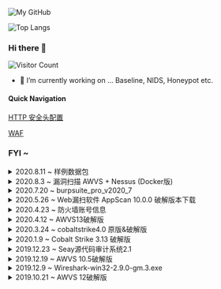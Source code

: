 ![My GitHub](https://github-readme-stats.vercel.app/api?username=starnightcyber&count_private=true&show_icons=true&theme=vue&include_all_commits=true)

![Top Langs](https://github-readme-stats.vercel.app/api/top-langs/?username=starnightcyber&theme=vue&count_private=true&show_icons=true&layout=compact)

### Hi there 👋

![Visitor Count](https://profile-counter.glitch.me/starnightcyber/count.svg)

- 🔭 I’m currently working on ... Baseline, NIDS, Honeypot etc.

#### Quick Navigation

[HTTP 安全头配置](https://github.com/starnightcyber/Security-Learning/wiki/HTTP-%E5%AE%89%E5%85%A8%E5%A4%B4%E9%85%8D%E7%BD%AE)

[WAF](https://github.com/starnightcyber/Security-Learning/wiki#waf)

<!--
**starnightcyber/starnightcyber** is a ✨ _special_ ✨ repository because its `README.md` (this file) appears on your GitHub profile.

Here are some ideas to get you started:

- 🔭 I’m currently working on ...
- 🌱 I’m currently learning ...
- 👯 I’m looking to collaborate on ...
- 🤔 I’m looking for help with ...
- 💬 Ask me about ...
- 📫 How to reach me: ...
- 😄 Pronouns: ...
- ⚡ Fun fact: ...
-->


### FYI ~ 

<details>
  <summary>2020.8.11 ~ 样例数据包 </summary>
  样例数据包下载站点：
  
    PacketLife:https://packetlife.net/captures/
  
    WireShark Sample Captures:https://wiki.wireshark.org/SampleCaptures

</details>

<details>
  <summary>2020.8.3 ~ 漏洞扫描 AWVS + Nessus (Docker版) </summary>
  
  原链：[漏洞扫描 AWVS + Nessus (Docker版)](https://blog.lfoder.cn/2020/06/04/%E6%BC%8F%E6%B4%9E%E6%89%AB%E6%8F%8F-AWVS-Nessus-Docker%E7%89%88/)
 
```  
  # 拉取镜像
  docker pull leishianquan/awvs-nessus:v1
  # 启动
  docker run -it -d -p 13443:3443 -p 8834:8834 leishianquan/awvs-nessus:v1
  # 查看容器
  docker ps –a
  # 启动容器
  docker start container-id
  # 进入容器
  docker exec –it container-id /bin/bash
  
  # 进入容器后，启动nessus
  /etc/init.d/nessusd start
  
  # 访问扫描器地址和账号密码
  Nessus:
  https://127.0.0.1:8834/#/
  account:leishi/leishianquan

  Awvs13:
  https://127.0.0.1:13443/
  account:admin@admin.com/Admin123
```

</details>


<details>
  <summary>2020.7.20 ~ burpsuite_pro_v2020_7 </summary>
 
  burpsuite_pro_v2020_7，破解使用请参考原链：https://segmentfault.com/a/1190000022141253 
  
  下载：[Burp_Suite_Pro_v2020.2_Loader_Keygen.zip](https://github.com/starnightcyber/Miscellaneous/releases/download/burpsuite_pro_v2020_7/Burp_Suite_Pro_v2020.2_Loader_Keygen.zip)
 
</details>

<details>
  <summary>2020.5.26 ~ Web漏扫软件 AppScan 10.0.0 破解版本下载</summary>
 
  Web漏扫软件 AppScan 10.0.0 [破解版本下载](https://mega.nz/file/bZdDVSoS#K0xDXmExFO73Kp2wzexuLDNHSwlWOlJPqJFdmdIge-o)
 
  安装破解步骤：
* 正常安装完成
* 用rcl_rational.dll替换安装目录下的对应文件;
* 在许可证管理中导入AppScanStandard.txt作为许可证;
  
  具体步骤：帮助》许可证》切换到IBM许可证》打开AppScan License Manager 》点击许可证配置》添加选中许可证文件AppScanStandard.txt即可。
 
</details>

<details>
  <summary>2020.4.23 ~ 防火墙账号信息</summary>
  常用防火墙设备的默认账号信息：
  
  [firewall-info](https://github.com/starnightcyber/Miscellaneous/tree/master/firewall-info)

</details>

<details>
  <summary>2020.4.12 ~ AWVS13破解版</summary>
  
  Awvs13破解版 Acunetix Web Vulnerability Scanner 13 cracked
  
  Release:
  https://github.com/starnightcyber/Miscellaneous/releases/tag/awvs13
  
  From:
  https://www.ddosi.com/b238/

破解方式：
```
wvsc.exe覆盖到“C:\Program Files (x86)\Acunetix\13.0.200205121\
license_info.json覆盖到“C:\ProgramData\Acunetix\shared\license”
```
  </details>

<details>
  <summary>2020.3.24 ~ cobaltstrike4.0 原版&破解版</summary>
  Release:
  https://github.com/starnightcyber/Miscellaneous/releases/tag/cobaltstrike4.0

  From:
  https://www.cnblogs.com/ssooking/p/12535998.html?from=timeline

  资料：[破解的cs4.0、cs4.0官方手册翻译和一些笔记](https://github.com/Snowming04/CobaltStrike4.0_related)
</details>

<details>
  <summary>2020.1.9 ~ Cobalt Strike 3.13 破解版</summary>
  Release:
  https://github.com/starnightcyber/Miscellaneous/releases/tag/Cobalt-Strike-3.13

  From:
  https://download.csdn.net/download/ws13129/11100785

</details>

<details>
  <summary>2019.12.23 ~ Seay源代码审计系统2.1</summary>
  Release:
  https://github.com/starnightcyber/Miscellaneous/releases/tag/seay2.1

  From: 
  https://github.com/f1tz/cnseay
</details>

<details>
  <summary>2019.12.19 ~ AWVS 10.5破解版</summary>
  Release:
  https://github.com/starnightcyber/Miscellaneous/releases/tag/awvs10.5

  From：
  https://www.52pojie.cn/thread-377625-1-1.html

  参考：[AWVS 10.5使用指南](https://www.cnblogs.com/Hi-blog/p/AWVS-User-Guide.html)
</details>

<details>
  <summary>2019.12.9 ~  Wireshark-win32-2.9.0-gm.3.exe</summary>
  Release:
  https://github.com/starnightcyber/Miscellaneous/releases/tag/Wireshark-win32-2.9.0
  
</details>

<details>
  <summary>2019.10.21 ~ AWVS 12破解版</summary>
  Release:
  https://github.com/starnightcyber/Miscellaneous/releases/tag/AWVS12
  
  参考：
  [AWVS12破解版的安装使用](https://www.cnblogs.com/Hi-blog/p/AWVS12.html)
</details>
